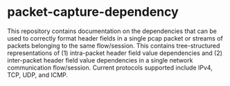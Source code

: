 # packet-capture-dependency
This repository contains documentation on the dependencies that can be used to correctly format header fields in a single pcap packet or streams of packets belonging to the same flow/session.
This contains tree-structured representations of (1) intra-packet header field value dependencies and (2) inter-packet header field value dependencies in a single network communication flow/session.
Current protocols supported include IPv4, TCP, UDP, and ICMP.
